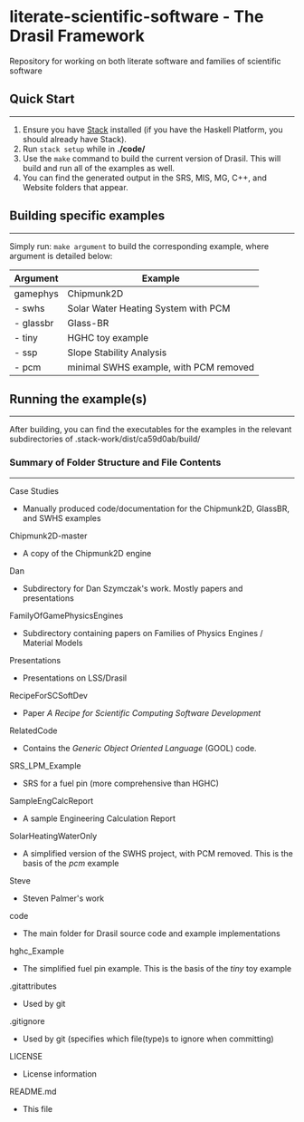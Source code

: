 literate-scientific-software - The Drasil Framework
====================================================

Repository for working on both literate software and families of scientific software

## Quick Start
---------------------

1. Ensure you have [Stack](https://www.haskell.org/downloads#stack) installed (if you have the Haskell Platform, you should already have Stack).
2. Run `stack setup` while in **./code/**
3. Use the `make` command to build the current version of Drasil. This will build and run all of the examples as well.
4. You can find the generated output in the SRS, MIS, MG, C++, and Website folders that appear.

## Building specific examples
-------------------------------

Simply run: `make argument` to build the corresponding example, where argument is detailed below:

Argument | Example
-------- | -------
gamephys | Chipmunk2D
- swhs | Solar Water Heating System with PCM
- glassbr | Glass-BR
- tiny | HGHC toy example
- ssp | Slope Stability Analysis
- pcm | minimal SWHS example, with PCM removed

## Running the example(s)
-------------------------

After building, you can find the executables for the examples in the relevant subdirectories of .stack-work/dist/ca59d0ab/build/

### Summary of Folder Structure and File Contents
--------------------------------------------------

Case Studies
  - Manually produced code/documentation for the Chipmunk2D, GlassBR, and SWHS examples

Chipmunk2D-master
  - A copy of the Chipmunk2D engine
  
Dan
  - Subdirectory for Dan Szymczak's work. Mostly papers and presentations
  
FamilyOfGamePhysicsEngines
  - Subdirectory containing papers on Families of Physics Engines / Material Models
  
Presentations
  - Presentations on LSS/Drasil
  
RecipeForSCSoftDev
  - Paper *A Recipe for Scientific Computing Software Development*
  
RelatedCode
  - Contains the *Generic Object Oriented Language* (GOOL) code.
  
SRS_LPM_Example
  - SRS for a fuel pin (more comprehensive than HGHC)
  
SampleEngCalcReport
  - A sample Engineering Calculation Report
  
SolarHeatingWaterOnly
  - A simplified version of the SWHS project, with PCM removed. This is the basis of the *pcm* example
  
Steve
  - Steven Palmer's work
  
code
  - The main folder for Drasil source code and example implementations
  
hghc_Example
  - The simplified fuel pin example. This is the basis of the *tiny* toy example 

.gitattributes
  - Used by git
  
.gitignore
  - Used by git (specifies which file(type)s to ignore when committing)
  
LICENSE
  - License information
  
README.md
  - This file
  